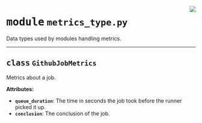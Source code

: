 <!-- markdownlint-disable -->

<a href="../src/metrics_type.py#L0"><img align="right" style="float:right;" src="https://img.shields.io/badge/-source-cccccc?style=flat-square"></a>

# <kbd>module</kbd> `metrics_type.py`
Data types used by modules handling metrics. 



---

## <kbd>class</kbd> `GithubJobMetrics`
Metrics about a job. 



**Attributes:**
 
 - <b>`queue_duration`</b>:  The time in seconds the job took before the runner picked it up. 
 - <b>`conclusion`</b>:  The conclusion of the job. 





